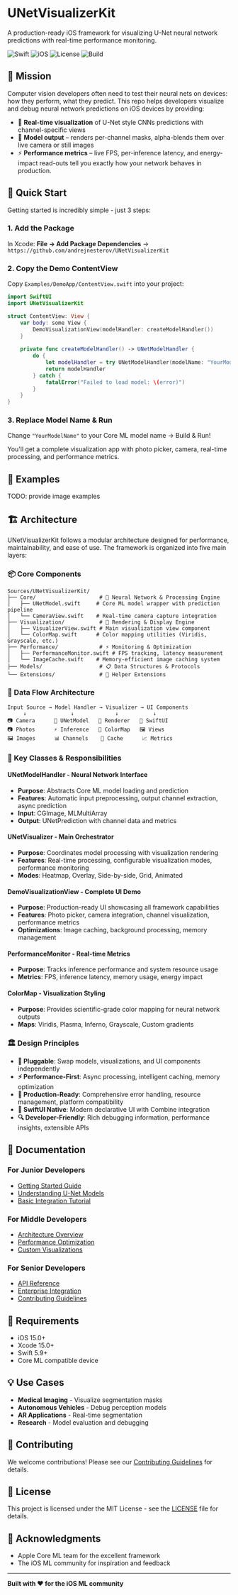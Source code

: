 # UNetVisualizerKit 

A production-ready iOS framework for visualizing U-Net neural network predictions with real-time performance monitoring.

![Swift](https://img.shields.io/badge/Swift-5.9-orange.svg)
![iOS](https://img.shields.io/badge/iOS-15.0+-blue.svg)
![License](https://img.shields.io/badge/License-MIT-green.svg)
![Build](https://img.shields.io/badge/Build-Passing-brightgreen.svg)

## 🎯 Mission

Computer vision developers often need to test their neural nets on devices: how they perform, what they predict. This repo helps developers visualize and debug neural network predictions on iOS devices by providing:
- 📱 **Real-time visualization** of U-Net style CNNs predictions with channel-specific views
- 🎨 **Model output** – renders per-channel masks, alpha-blends them over live camera or still images
- ⚡ **Performance metrics** – live FPS, per-inference latency, and energy-impact read-outs tell you exactly how your network behaves in production.


## 🚀 Quick Start

Getting started is incredibly simple - just 3 steps:

### 1. Add the Package
In Xcode: **File → Add Package Dependencies** → `https://github.com/andrejnesterov/UNetVisualizerKit`

### 2. Copy the Demo ContentView
Copy `Examples/DemoApp/ContentView.swift` into your project:

```swift
import SwiftUI
import UNetVisualizerKit

struct ContentView: View {
    var body: some View {
        DemoVisualizationView(modelHandler: createModelHandler())
    }
    
    private func createModelHandler() -> UNetModelHandler {
        do {
            let modelHandler = try UNetModelHandler(modelName: "YourModelName")
            return modelHandler
        } catch {
            fatalError("Failed to load model: \(error)")
        }
    }
}
```

### 3. Replace Model Name & Run
Change `"YourModelName"` to your Core ML model name → Build & Run!

You'll get a complete visualization app with photo picker, camera, real-time processing, and performance metrics.

## 📱 Examples

TODO: provide image examples

## 🏗 Architecture

UNetVisualizerKit follows a modular architecture designed for performance, maintainability, and ease of use. The framework is organized into five main layers:

### 📦 Core Components

```
Sources/UNetVisualizerKit/
├── Core/                    # 🧠 Neural Network & Processing Engine
│   ├── UNetModel.swift     # Core ML model wrapper with prediction pipeline
│   └── CameraView.swift    # Real-time camera capture integration
├── Visualization/           # 🎨 Rendering & Display Engine
│   ├── VisualizerView.swift # Main visualization view component
│   └── ColorMap.swift      # Color mapping utilities (Viridis, Grayscale, etc.)
├── Performance/             # ⚡ Monitoring & Optimization
│   ├── PerformanceMonitor.swift # FPS tracking, latency measurement
│   └── ImageCache.swift    # Memory-efficient image caching system
├── Models/                  # 📋 Data Structures & Protocols
└── Extensions/              # 🔧 Helper Extensions
```

### 🔄 Data Flow Architecture

```
Input Source → Model Handler → Visualizer → UI Components
     ↓              ↓             ↓           ↓
📷 Camera      🧠 UNetModel   🎨 Renderer   📱 SwiftUI
📷 Photos      ⚡ Inference   🎯 ColorMap   🖼️ Views
🖼️ Images      📊 Channels    🔄 Cache      📈 Metrics
```

### 🎯 Key Classes & Responsibilities

#### **UNetModelHandler** - Neural Network Interface
- **Purpose**: Abstracts Core ML model loading and prediction
- **Features**: Automatic input preprocessing, output channel extraction, async prediction
- **Input**: CGImage, MLMultiArray
- **Output**: UNetPrediction with channel data and metrics

#### **UNetVisualizer** - Main Orchestrator
- **Purpose**: Coordinates model processing with visualization rendering
- **Features**: Real-time processing, configurable visualization modes, performance monitoring
- **Modes**: Heatmap, Overlay, Side-by-side, Grid, Animated

#### **DemoVisualizationView** - Complete UI Demo
- **Purpose**: Production-ready UI showcasing all framework capabilities
- **Features**: Photo picker, camera integration, channel visualization, performance metrics
- **Optimizations**: Image caching, background processing, memory management

#### **PerformanceMonitor** - Real-time Metrics
- **Purpose**: Tracks inference performance and system resource usage
- **Metrics**: FPS, inference latency, memory usage, energy impact

#### **ColorMap** - Visualization Styling
- **Purpose**: Provides scientific-grade color mapping for neural network outputs
- **Maps**: Viridis, Plasma, Inferno, Grayscale, Custom gradients

### 🏛️ Design Principles

- **🔌 Pluggable**: Swap models, visualizations, and UI components independently
- **⚡ Performance-First**: Async processing, intelligent caching, memory optimization
- **🧪 Production-Ready**: Comprehensive error handling, resource management, platform compatibility
- **📱 SwiftUI Native**: Modern declarative UI with Combine integration
- **🔍 Developer-Friendly**: Rich debugging information, performance insights, extensible APIs


## 📖 Documentation

### For Junior Developers
- [Getting Started Guide](Documentation/Tutorials/GettingStarted.md)
- [Understanding U-Net Models](Documentation/Tutorials/UnderstandingUNet.md)
- [Basic Integration Tutorial](Documentation/Tutorials/BasicIntegration.md)

### For Middle Developers
- [Architecture Overview](Documentation/Architecture/Overview.md)
- [Performance Optimization](Documentation/Architecture/Performance.md)
- [Custom Visualizations](Documentation/Tutorials/CustomVisualizations.md)

### For Senior Developers
- [API Reference](Documentation/API/Reference.md)
- [Enterprise Integration](Documentation/Architecture/Enterprise.md)
- [Contributing Guidelines](CONTRIBUTING.md)

## 🔧 Requirements

- iOS 15.0+
- Xcode 15.0+
- Swift 5.9+
- Core ML compatible device

## 💡 Use Cases

- **Medical Imaging** - Visualize segmentation masks
- **Autonomous Vehicles** - Debug perception models
- **AR Applications** - Real-time segmentation
- **Research** - Model evaluation and debugging

## 🤝 Contributing

We welcome contributions! Please see our [Contributing Guidelines](CONTRIBUTING.md) for details.

## 📄 License

This project is licensed under the MIT License - see the [LICENSE](LICENSE) file for details.

## 🙏 Acknowledgments

- Apple Core ML team for the excellent framework
- The iOS ML community for inspiration and feedback

---

**Built with ❤️ for the iOS ML community**